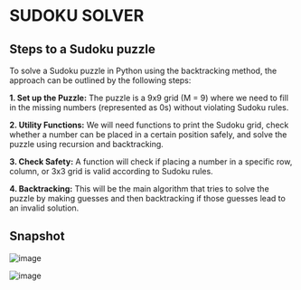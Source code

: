 # SUDOKU SOLVER
## Steps to a Sudoku puzzle
To solve a Sudoku puzzle in Python using the backtracking method, the approach can be outlined by the following steps:

**1. Set up the Puzzle:**
The puzzle is a 9x9 grid (M = 9) where we need to fill in the missing numbers (represented as 0s) without violating Sudoku rules.

**2. Utility Functions:**
We will need functions to print the Sudoku grid, check whether a number can be placed in a certain position safely, and solve the puzzle using recursion and backtracking.

**3. Check Safety:**
A function will check if placing a number in a specific row, column, or 3x3 grid is valid according to Sudoku rules.

**4. Backtracking:**
This will be the main algorithm that tries to solve the puzzle by making guesses and then backtracking if those guesses lead to an invalid solution.

## Snapshot

![image](https://github.com/user-attachments/assets/5ce5ec1d-f7df-4f80-bc62-b7bf051220e8)


![image](https://github.com/user-attachments/assets/0b3b45db-a927-4d3c-a9f1-ba46eb685622)



